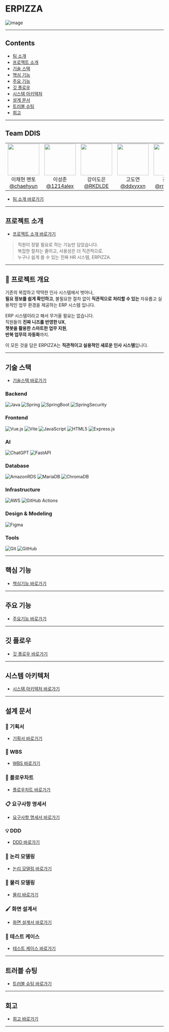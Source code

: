 # ERPIZZA

![image](https://github.com/user-attachments/assets/250bafaa-3968-4b82-9e38-ef54b130e58e)

---

## Contents

- [팀 소개](#team-ddis)
- [프로젝트 소개](#프로젝트-소개)
- [기술 스택](#기술-스택)
- [핵심 기능](#핵심-기능)
- [주요 기능](#주요-기능)
- [깃 플로우](#깃-플로우)
- [시스템 아키텍처](#시스템-아키텍처)
- [설계 문서](#설계-문서)
- [트러블 슈팅](#트러블-슈팅)
- [회고](#회고)

---

## Team **DDIS**

<table align="center">
  <tr>
    <td align="center"><img src="https://avatars.githubusercontent.com/u/44444444?s=100" width="100" height="100" style="object-fit:cover;"/><br/>이채현 멘토<br/><a href="https://github.com/1214alex">@chaehyun</a></td>
    <td align="center"><img src="https://github.com/user-attachments/assets/c878ec33-a47f-4407-a037-2589a0fa5785" width="100" height="100" style="object-fit:cover;"/><br/>이성준<br/><a href="https://github.com/1214alex">@1214alex</a></td>
    <td align="center"><img src="https://github.com/user-attachments/assets/a55578f2-36c3-4e87-a4a6-63f602d43eed" width="100" height="100" style="object-fit:cover;"/><br/>강이도은<br/><a href="https://github.com/RKDLDE">@RKDLDE</a></td>
    <td align="center"><img src="https://img.notionusercontent.com/ext/https%3A%2F%2Fs3-us-west-2.amazonaws.com%2Fpublic.notion-static.com%2F6522e26f-14a0-45fe-bab3-029569c94784%2Fmy-notion-face-portrait.png/size/w=120?exp=1746671453&sig=741p0qT6LRzzAeJ423A4Jnva1XN-jYB2sFXEEhNEXkc&userId=7b5499e7-5c8e-42df-8eee-5549258f8692" width="100" height="100" style="object-fit:cover;"/><br/>고도연<br/><a href="https://github.com/ddxyxxn">@ddxyxxn</a></td>
    <td align="center"><img src="https://avatars.githubusercontent.com/u/163290743?v=4" width="100" height="100" style="object-fit:cover;"/><br/>김기종<br/><a href="https://github.com/rrangeess">@rrangeess</a></td>
    <td align="center"><img src="https://avatars.githubusercontent.com/u/191222252?v=4" width="100" height="100" style="object-fit:cover;"/><br/>주아현<br/><a href="https://github.com/Jooahyeon">@Jooahyeon</a></td>
    <td align="center"><img src="https://github.com/user-attachments/assets/1419fdd5-7407-4ca9-bb5c-e475ab487286"width="100" height="100"style="object-fit:cover;" /><br/>한윤상<br/><a href="https://github.com/tommy8969">@tommy8969</a></td>
  </tr>
</table>

- [팀 소개 바로가기](https://github.com/TEAM-DDIS/be14-fin-DDIS-FE/wiki/👥-팀-소개)

---

## 프로젝트 소개

- [프로젝트 소개 바로가기](https://github.com/TEAM-DDIS/be14-fin-DDIS-FE/wiki/📝-프로젝트-소개)

> 직원이 정말 필요로 하는 기능만 담았습니다.  
복잡한 절차는 줄이고, 사용성은 더 직관적으로.  
누구나 쉽게 쓸 수 있는 진짜 HR 시스템, ERPIZZA.

---

## 📍 프로젝트 개요

기존의 복잡하고 딱딱한 인사 시스템에서 벗어나,  
 **필요 정보를 쉽게 확인하고**, 불필요한 절차 없이 **직관적으로 처리할 수 있는**  자유롭고 실용적인 업무 환경을 제공하는 ERP 시스템 입니다.

ERP 시스템이라고 해서 무거울 필요는 없습니다.  
직원들의 **진짜 니즈를 반영한 UX**,  
**챗봇을 활용한 스마트한 업무 지원**,  
**반복 업무의 자동화**까지.

이 모든 것을 담은 ERPIZZA는 **직관적이고 실용적인 새로운 인사 시스템**입니다.

---

## 기술 스택

- [기술스택 바로가기](https://github.com/TEAM-DDIS/be14-fin-DDIS-FE/wiki/🛠-기술-스택)

### Backend

![Java](https://img.shields.io/badge/java-%23ED8B00.svg?style=for-the-badge&logo=openjdk&logoColor=white)
![Spring](https://img.shields.io/badge/Spring-6DB33F?style=for-the-badge&logo=spring&logoColor=white) 
![SpringBoot](https://img.shields.io/badge/SpringBoot-6DB33F?style=for-the-badge&logo=springboot&logoColor=white)
![SpringSecurity](https://img.shields.io/badge/SpringSecurity-6DB33F?style=for-the-badge&logo=springsecurity&logoColor=white)

### Frontend

![Vue.js](https://img.shields.io/badge/vuejs-%2335495e.svg?style=for-the-badge&logo=vuedotjs&logoColor=%234FC08D)
![Vite](https://img.shields.io/badge/vite-%23646CFF.svg?style=for-the-badge&logo=vite&logoColor=white)
![JavaScript](https://img.shields.io/badge/javascript-%23323330.svg?style=for-the-badge&logo=javascript&logoColor=%23F7DF1E)
![HTML5](https://img.shields.io/badge/html5-%23E34F26.svg?style=for-the-badge&logo=html5&logoColor=white)
![Express.js](https://img.shields.io/badge/express.js-%23404d59.svg?style=for-the-badge&logo=express&logoColor=%2361DAFB)


### AI

![ChatGPT](https://img.shields.io/badge/chatGPT-74aa9c?style=for-the-badge&logo=openai&logoColor=white)
![FastAPI](https://img.shields.io/badge/FastAPI-005571?style=for-the-badge&logo=fastapi)


### Database

![AmazonRDS](https://img.shields.io/badge/AmazonRDS-4285F4?style=for-the-badge)
![MariaDB](https://img.shields.io/badge/MariaDB-003545?style=for-the-badge&logo=mariadb&logoColor=white)
![ChromaDB](https://img.shields.io/badge/ChromaDB-ECD53F?style=for-the-badge)

### Infrastructure

![AWS](https://img.shields.io/badge/AWS-%23FF9900.svg?style=for-the-badge&logo=amazon-aws&logoColor=white)
![GitHub Actions](https://img.shields.io/badge/github%20actions-%232671E5.svg?style=for-the-badge&logo=githubactions&logoColor=white)

### Design & Modeling

![Figma](https://img.shields.io/badge/figma-%23F24E1E.svg?style=for-the-badge&logo=figma&logoColor=white)

### Tools

![Git](https://img.shields.io/badge/git-%23F05033.svg?style=for-the-badge&logo=git&logoColor=white)
![GitHub](https://img.shields.io/badge/github-%23121011.svg?style=for-the-badge&logo=github&logoColor=white)

---

## 핵심 기능

- [핵심기능 바로가기](https://github.com/TEAM-DDIS/be14-fin-DDIS-FE/wiki/✨-핵심-기능)

---

## 주요 기능

- [주요기능 바로가기](https://github.com/TEAM-DDIS/be14-fin-DDIS-FE/wiki/💫-주요-기능)

---  

## 깃 플로우

- [깃 플로우 바로가기](https://github.com/TEAM-DDIS/be14-fin-DDIS-FE/wiki/🌱-깃-플로우)

---

## 시스템 아키텍처

- [시스템 아키텍처 바로가기](https://github.com/TEAM-DDIS/be14-fin-DDIS-FE/wiki/⛓️-시스템-아키텍처)

---

## 설계 문서

### 📑 기획서

- [기획서 바로가기](https://github.com/TEAM-DDIS/be14-fin-DDIS-FE/wiki/📑-기획서)

### 📅 WBS

- [WBS 바로가기](https://github.com/TEAM-DDIS/be14-fin-DDIS-FE/wiki/📅-WBS)

### 🌊 플로우차트

- [플로우차트 바로가기](https://github.com/TEAM-DDIS/be14-fin-DDIS-FE/wiki/🌊-플로우차트)

### 📋 요구사항 명세서

- [요구사항 명세서 바로가기](https://github.com/TEAM-DDIS/be14-fin-DDIS-FE/wiki/📋-요구사항-명세서)

### 💡 DDD

- [DDD 바로가기](https://github.com/TEAM-DDIS/be14-fin-DDIS-FE/wiki/💡-DDD)

### 📘 논리 모델링

- [논리 모댈링 바로가기](https://github.com/TEAM-DDIS/be14-fin-DDIS-FE/wiki/📘-논리-모델링)

### 📕 물리 모델링

- [물리 바로가기](https://github.com/TEAM-DDIS/be14-fin-DDIS-FE/wiki/📕-물리-모델링)

### 🖌️ 화면 설계서

- [화면 설계서 바로가기](https://github.com/TEAM-DDIS/be14-fin-DDIS-FE/wiki/🖌️-화면-설계서)

### 🧪 테스트 케이스

- [테스트 케이스 바로가기](https://github.com/TEAM-DDIS/be14-fin-DDIS-FE/wiki/🧪-테스트-케이스)

---

## 트러블 슈팅

- [트러블 슈팅 바로가기](https://github.com/TEAM-DDIS/be14-fin-DDIS-FE/wiki/💥-트러블-슈팅)

---

## 회고

- [회고 바로가기](https://github.com/TEAM-DDIS/be14-fin-DDIS-FE/wiki/📌-회고)

---

